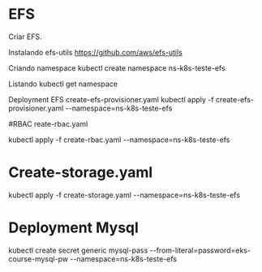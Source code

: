 # EFS
Criar EFS.

Instalando efs-utils
https://github.com/aws/efs-utils

Criando namespace
kubectl create namespace ns-k8s-teste-efs

Listando
kubectl get namespace

Deployment EFS create-efs-provisioner.yaml
kubectl apply -f create-efs-provisioner.yaml --namespace=ns-k8s-teste-efs


#RBAC reate-rbac.yaml

kubectl apply -f create-rbac.yaml --namespace=ns-k8s-teste-efs

# Create-storage.yaml

kubectl apply -f create-storage.yaml --namespace=ns-k8s-teste-efs

# Deployment Mysql
kubectl create secret generic mysql-pass --from-literal=password=eks-course-mysql-pw --namespace=ns-k8s-teste-efs
